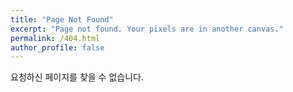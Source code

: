 ```yaml
---
title: "Page Not Found"
excerpt: "Page not found. Your pixels are in another canvas."
permalink: /404.html
author_profile: false
---
```


 요청하신 페이지를 찾을 수 없습니다.

 <script>
  var GOOG_FIXURL_LANG = 'en';
  var GOOG_FIXURL_SITE = '{{ site.url }}'
</script>
<script src="https://linkhelp.clients.google.com/tbproxy/lh/wm/fixurl.js">
</script>